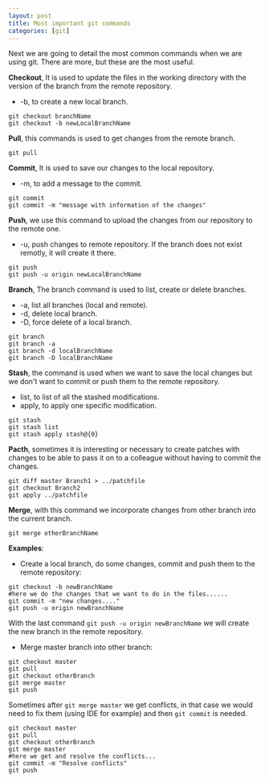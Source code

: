 ```yaml
---
layout: post
title: Most important git commands
categories: [git]
---
```

Next we are going to detail the most common commands when we are using git. There are more, but these are the most useful.

**Checkout**, It is used to update the files in the working directory with the version of the branch from the remote repository.
* -b, to create a new local branch.

```
git checkout branchName
git checkout -b newLocalBranchName
```
**Pull**, this commands is used to get changes from the remote branch.
```
git pull
```
**Commit**, It is used to save our changes to the local repository.
* -m, to add a message to the commit.

```
git commit
git commit -m "message with information of the changes"
```

**Push**, we use this command to upload the changes from our repository to the remote one.
* -u, push changes to remote repository. If the branch does not exist remotly, it will create it there.

```
git push
git push -u origin newLocalBranchName
```

**Branch**, The branch command is used to list, create or delete branches.
* -a, list all branches (local and remote).
* -d, delete local branch.
* -D, force delete of a local branch.

```
git branch
git branch -a
git branch -d localBranchName
git branch -D localBranchName
```

**Stash**, the command is used when we want to save the local changes but we don't want to commit or push them to the remote repository.
* list, to list of all the stashed modifications.
* apply, to apply one specific modification.

```
git stash
git stash list
git stash apply stash@{0}
```

**Pacth**, sometimes it is interesting or necessary to create patches with changes to be able to pass it on to a colleague without having to commit the changes.

```
git diff master Branch1 > ../patchfile
git checkout Branch2    
git apply ../patchfile
```

**Merge**, with this command we incorporate changes from other branch into the current branch. 
```
git merge otherBranchName
```

**Examples**:

* Create a local branch, do some changes, commit and push them to the remote repository:
```
git checkout -b newBranchName
#here we do the changes that we want to do in the files......
git commit -m "new changes...."
git push -u origin newBranchName
```
With the last command  `git push -u origin newBranchName`  we will create the new branch in the remote repository.

* Merge master branch into other branch:
```
git checkout master
git pull
git checkout otherBranch
git merge master
git push
```
Sometimes after  `git merge master`  we get conflicts, in that case we would need to fix them (using IDE for example) and then  `git commit`  is needed. 
```
git checkout master
git pull
git checkout otherBranch
git merge master
#here we get and resolve the conflicts...
git commit -m "Resolve conflicts"
git push
```





